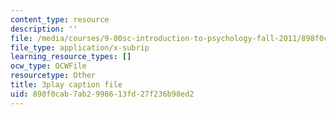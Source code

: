 ```yaml
---
content_type: resource
description: ''
file: /media/courses/9-00sc-introduction-to-psychology-fall-2011/898f0cab7ab2998613fd27f236b98ed2_Qw4SkvZ03cc.srt
file_type: application/x-subrip
learning_resource_types: []
ocw_type: OCWFile
resourcetype: Other
title: 3play caption file
uid: 898f0cab-7ab2-9986-13fd-27f236b98ed2
---
```

